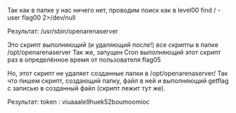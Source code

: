 Так как в папке у нас ничего нет, проводим поиск как в level00
find / -user flag00 2>/dev/null

Результат:
/usr/sbin/openarenaserver

Это скрипт выполняющий (и удаляющий после!)
все скрипты в папке /opt/openarenaserver
Так же, запущен Cron выполняющий этот скрипт раз 
в определённое время от пользователя flag05

Но, этот скрипт не удаляет созданные папки в /opt/openarenaserver/
Так что пишем скрипт, создающий папку, файл в ней 
и выполняющий getflag с записью в созданный файл (скрипт лежит тут же).

Результат: token : viuaaale9huek52boumoomioc
